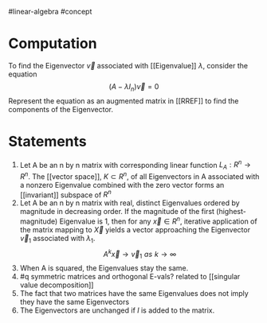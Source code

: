 
#linear-algebra #concept
# Computation
To find the Eigenvector $\vec{v}$ associated with [[Eigenvalue]] $\lambda$, consider the equation
$$(A - \lambda I_n)\vec{v} = 0$$
Represent the equation as an augmented matrix in [[RREF]] to find the components of the Eigenvector.
# Statements
1. Let A be an n by n matrix with corresponding linear function $L_A: R^n \rightarrow R^n$. The [[vector space]], $K \subset R^n$, of all Eigenvectors in A associated with a nonzero Eigenvalue combined with the zero vector forms an [[invariant]] subspace of $R^n$
2. Let A be an n by n matrix with real, distinct Eigenvalues ordered by magnitude in decreasing order.  If the magnitude of the first (highest-magnitude) Eigenvalue is 1, then for any $\vec{x} \in R^n$, iterative application of the matrix mapping to $\vec{X}$ yields a vector approaching the Eigenvector $\vec{v}_1$ associated with $\lambda_1$. $$A^k\vec{x}\rightarrow \vec{v}_1 \,\, as \,\, k \rightarrow \infty$$
3. When A is squared, the Eigenvalues stay the same.
4. #q symmetric matrices and orthogonal E-vals? related to [[singular value decomposition]]
5. The fact that two matrices have the same Eigenvalues does not imply they have the same Eigenvectors
6. The Eigenvectors are unchanged if $I$ is added to the matrix.
